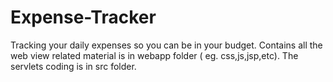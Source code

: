 # Expense-Tracker
Tracking your daily expenses so you can be in your budget.
Contains all the web view related material is in webapp folder ( eg. css,js,jsp,etc).
The servlets coding is in src folder.
